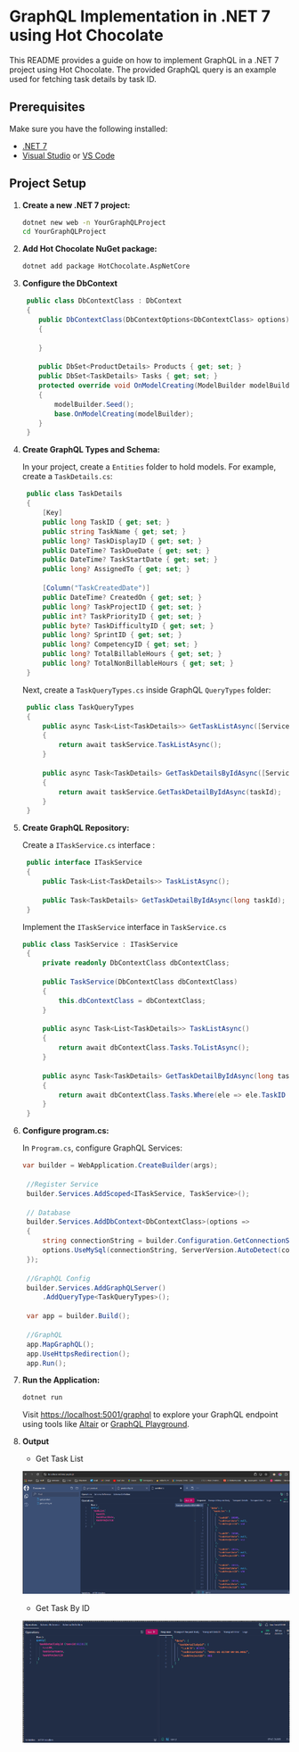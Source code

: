 # GraphQL Implementation in .NET 7 using Hot Chocolate

This README provides a guide on how to implement GraphQL in a .NET 7 project using Hot Chocolate. The provided GraphQL query is an example used for fetching task details by task ID.

## Prerequisites

Make sure you have the following installed:

- [.NET 7](https://dotnet.microsoft.com/download)
- [Visual Studio](https://visualstudio.microsoft.com/) or [VS Code](https://code.visualstudio.com/)

## Project Setup

1. **Create a new .NET 7 project:**

   ```bash
   dotnet new web -n YourGraphQLProject
   cd YourGraphQLProject
   ```

2. **Add Hot Chocolate NuGet package:**

   ```bash
   dotnet add package HotChocolate.AspNetCore
   ```

3. **Configure the DbContext**

   ```csharp
    public class DbContextClass : DbContext
    {
       public DbContextClass(DbContextOptions<DbContextClass> options) : base(options)
       {

       }

       public DbSet<ProductDetails> Products { get; set; }
       public DbSet<TaskDetails> Tasks { get; set; }
       protected override void OnModelCreating(ModelBuilder modelBuilder)
       {
           modelBuilder.Seed();
           base.OnModelCreating(modelBuilder);
       }
    }
   ```

4. **Create GraphQL Types and Schema:**

   In your project, create a `Entities` folder to hold models. For example, create a `TaskDetails.cs`:

   ```csharp
    public class TaskDetails
    {
        [Key]
        public long TaskID { get; set; }
        public string TaskName { get; set; }
        public long? TaskDisplayID { get; set; }
        public DateTime? TaskDueDate { get; set; }
        public DateTime? TaskStartDate { get; set; }
        public long? AssignedTo { get; set; }

        [Column("TaskCreatedDate")]
        public DateTime? CreatedOn { get; set; }
        public long? TaskProjectID { get; set; }
        public int? TaskPriorityID { get; set; }
        public byte? TaskDifficultyID { get; set; }
        public long? SprintID { get; set; }
        public long? CompetencyID { get; set; }
        public long? TotalBillableHours { get; set; }
        public long? TotalNonBillableHours { get; set; }
    }
   ```

   Next, create a `TaskQueryTypes.cs` inside GraphQL `QueryTypes` folder:

   ```csharp
    public class TaskQueryTypes
    {
        public async Task<List<TaskDetails>> GetTaskListAsync([Service] ITaskService taskService)
        {
            return await taskService.TaskListAsync();
        }

        public async Task<TaskDetails> GetTaskDetailsByIdAsync([Service] ITaskService taskService, long taskId)
        {
            return await taskService.GetTaskDetailByIdAsync(taskId);
        }
    }
   ```

5. **Create GraphQL Repository:**

   Create a `ITaskService.cs` interface :

   ```csharp
    public interface ITaskService
    {
        public Task<List<TaskDetails>> TaskListAsync();

        public Task<TaskDetails> GetTaskDetailByIdAsync(long taskId);
    }
   ```

   Implement the `ITaskService` interface in `TaskService.cs`

   ```csharp
   public class TaskService : ITaskService
    {
        private readonly DbContextClass dbContextClass;

        public TaskService(DbContextClass dbContextClass)
        {
            this.dbContextClass = dbContextClass;
        }

        public async Task<List<TaskDetails>> TaskListAsync()
        {
            return await dbContextClass.Tasks.ToListAsync();
        }

        public async Task<TaskDetails> GetTaskDetailByIdAsync(long taskId)
        {
            return await dbContextClass.Tasks.Where(ele => ele.TaskID == taskId).FirstOrDefaultAsync();
        }
    }
   ```

6. **Configure program.cs:**

   In `Program.cs`, configure GraphQL Services:

   ```csharp
   var builder = WebApplication.CreateBuilder(args);

    //Register Service
    builder.Services.AddScoped<ITaskService, TaskService>();

    // Database
    builder.Services.AddDbContext<DbContextClass>(options =>
    {
        string connectionString = builder.Configuration.GetConnectionString("DBConnection");
        options.UseMySql(connectionString, ServerVersion.AutoDetect(connectionString));
    });

    //GraphQL Config
    builder.Services.AddGraphQLServer()
        .AddQueryType<TaskQueryTypes>();

    var app = builder.Build();

    //GraphQL
    app.MapGraphQL();
    app.UseHttpsRedirection();
    app.Run();
   ```

7. **Run the Application:**

   ```bash
   dotnet run
   ```

   Visit [https://localhost:5001/graphql](https://localhost:5001/graphql) to explore your GraphQL endpoint using tools like [Altair](https://altair.sirmuel.design/) or [GraphQL Playground](https://www.graphqlbin.com/).

8. **Output**

   - Get Task List

   ![GraphQL](./Images/output.png)

   - Get Task By ID

   ![GraphQL](./Images/output2.png)
